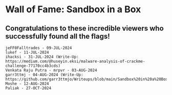 # Wall of Fame: Sandbox in a Box

## Congratulations to these incredible viewers who successfully found all the flags!

```
jeFF0Falltrades - 09-JUL-2024
lukef - 11-JUL-2024
ihacksi - 31-JUL-2024 (Write-Up: https://medium.com/@huseyin.eksi/malware-analysis-of-crackme-challenge-77170cc4b3cds)
Venkata Raju Putra - mrpvr - 03-AUG-2024
garr3ttmj - 04-AUG-2024 (Write-Up: https://github.com/garr3ttmjo/Writeups/blob/main/Sandbox%20in%20a%20Box/README.md)
Moshe - 12-AUG-2024
Paliak - 27-OCT-2024
```
